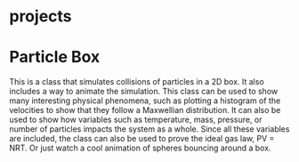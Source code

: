 # projects

# Particle Box
This is a class that simulates collisions of particles in a 2D box. It also includes a way to animate the simulation.
This class can be used to show many interesting physical phenomena, such as plotting a histogram of the velocities
to show that they follow a Maxwellian distribution. It can also be used to show how variables such as temperature,
mass, pressure, or number of particles impacts the system as a whole. Since all these variables are included, the class
can also be used to prove the ideal gas law, PV = NRT. Or just watch a cool animation of spheres bouncing around a box.
